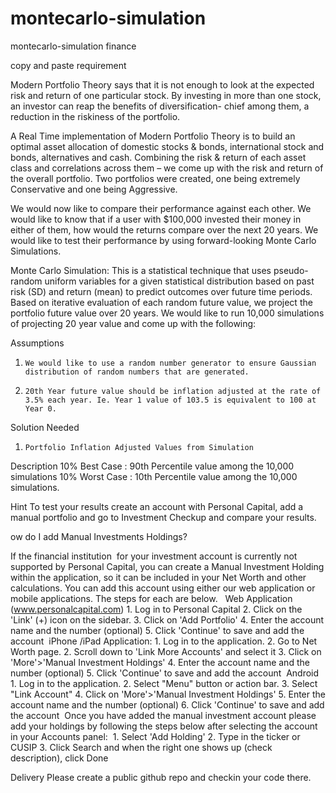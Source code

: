 # montecarlo-simulation
montecarlo-simulation finance

copy and paste requirement

Modern Portfolio Theory says that it is not enough to look at the expected risk and return of one particular stock. By investing in more than one stock, an investor can reap the benefits of diversification- chief among them, a reduction in the riskiness of the portfolio. 
 
A Real Time implementation of Modern Portfolio Theory is to build an optimal asset allocation of domestic stocks & bonds, international stock and bonds, alternatives and cash. Combining the risk & return of each asset class and correlations across them – we come up with the risk and return of the overall portfolio.  Two portfolios were created, one being extremely Conservative and one being Aggressive.
 

 
We would now like to compare their performance against each other. We would like to know that if a user with $100,000 invested their money in either of them, how would the returns compare over the next 20 years. We would like to test their performance by using forward-looking Monte Carlo Simulations.
 
Monte Carlo Simulation:
This is a statistical technique that uses pseudo-random uniform variables for a given statistical distribution based on past risk (SD) and return (mean) to predict outcomes over future time periods. Based on iterative evaluation of each random future value, we project the portfolio future value over 20 years. We would like to run 10,000 simulations of projecting 20 year value and come up with the following:
 
Assumptions
1.     We would like to use a random number generator to ensure Gaussian distribution of random numbers that are generated.
 
2.     20th Year future value should be inflation adjusted at the rate of 3.5% each year. Ie. Year 1 value of 103.5 is equivalent to 100 at Year 0.
 
Solution Needed
 
1.     Portfolio Inflation Adjusted Values from Simulation
 

 
Description
10% Best Case               	:   90th Percentile value among the 10,000 simulations
10% Worst Case            	:  10th Percentile value among the 10,000 simulations.

Hint
To test your results create an account with Personal Capital, add a manual portfolio and go to Investment Checkup and compare your results.

ow do I add Manual Investments Holdings?

If the financial institution  for your investment account is currently not supported by Personal Capital, you can create a Manual Investment Holding within the application, so it can be included in your Net Worth and other calculations. You can add this account using either our web application or mobile applications. The steps for each are below.  
Web Application (www.personalcapital.com) 1. Log in to Personal Capital 2. Click on the 'Link' (+) icon on the sidebar. 3. Click on 'Add Portfolio' 4. Enter the account name and the number (optional) 5. Click 'Continue' to save and add the account  iPhone /iPad Application: 1. Log in to the application. 2. Go to Net Worth page. 2. Scroll down to 'Link More Accounts' and select it 3. Click on 'More'>'Manual Investment Holdings' 4. Enter the account name and the number (optional) 5. Click 'Continue' to save and add the account  Android 1. Log in to the application. 2. Select "Menu" button or action bar. 3. Select "Link Account" 4. Click on 'More'>'Manual Investment Holdings' 5. Enter the account name and the number (optional) 6. Click 'Continue' to save and add the account  Once you have added the manual investment account please add your holdings by following the steps below after selecting the account in your Accounts panel:  1. Select 'Add Holding' 2. Type in the ticker or CUSIP 3. Click Search and when the right one shows up (check description), click Done



Delivery
Please create a public github repo and checkin your code there.

